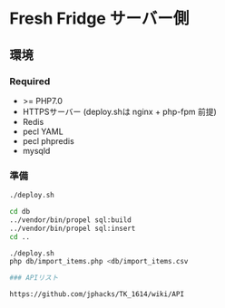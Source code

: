 # Fresh Fridge サーバー側

## 環境
### Required
* \>= PHP7.0
* HTTPSサーバー (deploy.shは nginx + php-fpm 前提)
* Redis
* pecl YAML
* pecl phpredis
* mysqld

### 準備
```sh
./deploy.sh

cd db
../vendor/bin/propel sql:build
../vendor/bin/propel sql:insert
cd ..

./deploy.sh
php db/import_items.php <db/import_items.csv

### APIリスト

https://github.com/jphacks/TK_1614/wiki/API
